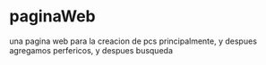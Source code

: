 # paginaWeb

una pagina web para la creacion de pcs principalmente, y despues agregamos perfericos, y despues busqueda 

